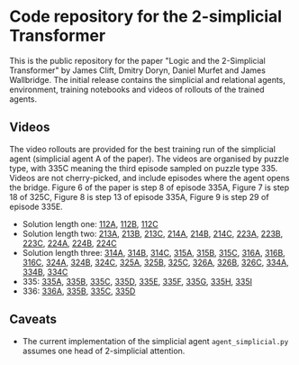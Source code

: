# Code repository for the 2-simplicial Transformer

This is the public repository for the paper "Logic and the 2-Simplicial Transformer" by James Clift, Dmitry Doryn, Daniel Murfet and James Wallbridge. The initial release contains the simplicial and relational agents, environment, training notebooks and videos of rollouts of the trained agents.

## Videos

The video rollouts are provided for the best training run of the simplicial agent (simplicial agent A of the paper). The videos are organised by puzzle type, with 335C meaning the third episode sampled on puzzle type 335. Videos are not cherry-picked, and include episodes where the agent opens the bridge. Figure 6 of the paper is step 8 of episode 335A, Figure 7 is step 18 of 325C, Figure 8 is step 13 of episode 335A, Figure 9 is step 29 of episode 335E.

* Solution length one: [112A](https://youtu.be/Nhvo6awWJTw), [112B](https://youtu.be/lzXRl_EyKJU), [112C](https://youtu.be/vvDDLIUztic)
* Solution length two: [213A](https://youtu.be/ZNPJJ9Iw6z8), [213B](https://youtu.be/ucWHMK0Oqoc), [213C](https://youtu.be/hZ9prVhuI7Y), [214A](https://youtu.be/A4kyF8V8178), [214B](https://youtu.be/8mOPPufnbUM), [214C](https://youtu.be/NHMNtCtfVSM), [223A](https://youtu.be/Y49_RrWTrGc), [223B](https://youtu.be/rMURm7WxCyk), [223C](https://youtu.be/k441D5WjffI), [224A](https://youtu.be/KmgTFTmJGv0), [224B](https://youtu.be/wtvwf4vNbhM), [224C](https://youtu.be/n9cH9cyF3nk)
* Solution length three: [314A](https://youtu.be/EeRM8KhyS5I), [314B](https://youtu.be/WUxuuDNECqk), [314C](https://youtu.be/YyXQTlWF50w), [315A](https://youtu.be/VvzhtOmd8w8), [315B](https://youtu.be/gsvaYCsc1Rw), [315C](https://youtu.be/2cQhaipYy30), [316A](https://youtu.be/ZfySuKCjFA8), [316B](https://youtu.be/Ew9CF5ozVq8), [316C](https://youtu.be/qofJIoIznSg), [324A](https://youtu.be/yLofHE5mHIg), [324B](https://youtu.be/dM7vg-VJOC4), [324C](https://youtu.be/soIxq-SDyBk), [325A](https://youtu.be/iCaPmkDfYmQ), [325B](https://youtu.be/EIJ5ozHk-VM), [325C](https://youtu.be/RDcg7un5u9U), [326A](https://youtu.be/PjJ3TwoZEs0), [326B](https://youtu.be/gkqLz3XlquU), [326C](https://youtu.be/-ReOqM5B_24), [334A](https://youtu.be/c_w-PFd1Fr0), [334B](https://youtu.be/fbKppQ6vNLk), [334C](https://youtu.be/hWGPjJtwtoA)
* 335: [335A](https://youtu.be/tJKjYZsenfE), [335B](https://youtu.be/pXu1OxzKJLQ), [335C](https://youtu.be/KYHFVW-tp8c), [335D](https://youtu.be/ptjdiGM1cXw), [335E](https://youtu.be/uF9sTAXahDE), [335F](https://youtu.be/RZ9kAT_bhRw), [335G](https://youtu.be/td7lwD8ujqk), [335H](https://youtu.be/kOpPEnjDIfU), [335I](https://youtu.be/LB-EmL2n78E)
* 336: [336A](https://youtu.be/m_aXi3fEqzE), [335B](https://youtu.be/lWZUDBTsRw0), [335C](https://youtu.be/HYiSM4aRBiQ), [335D](https://youtu.be/G_jnTAr_8cc)

## Caveats

- The current implementation of the simplicial agent `agent_simplicial.py` assumes one head of 2-simplicial attention.
